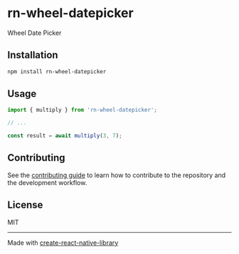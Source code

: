 # rn-wheel-datepicker

Wheel Date Picker

## Installation

```sh
npm install rn-wheel-datepicker
```

## Usage

```js
import { multiply } from 'rn-wheel-datepicker';

// ...

const result = await multiply(3, 7);
```

## Contributing

See the [contributing guide](CONTRIBUTING.md) to learn how to contribute to the repository and the development workflow.

## License

MIT

---

Made with [create-react-native-library](https://github.com/callstack/react-native-builder-bob)
